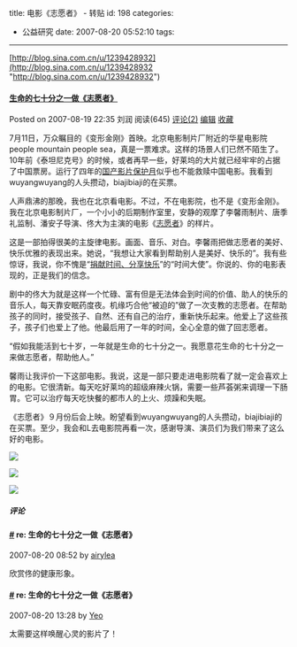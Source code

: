 title: 电影《志愿者》 -  转贴
id: 198
categories:
  - 公益研究
date: 2007-08-20 05:52:10
tags:
---

<div id="msgcns!9697D6160EFEBC17!1199" class="bvMsg">

[http://blog.sina.com.cn/u/1239428932](http://blog.sina.com.cn/u/1239428932 "http://blog.sina.com.cn/u/1239428932")

#### [生命的七十分之一做《志愿者》](http://blog.run2me.com/runliu/archive/2007/08/19/27882.aspx)

Posted on 2007-08-19 22:35 刘润 阅读(645) [评论(2)](http://blog.run2me.com/#Post) [编辑](http://blog.run2me.com/runliu/admin/EditPosts.aspx?postid=27882) [收藏](http://blog.run2me.com/runliu/AddToFavorite.aspx?id=27882) <p>7月11日，万众瞩目的《变形金刚》首映。北京电影制片厂附近的华星电影院people mountain people sea，真是一票难求。这样的场景人们已然不陌生了。10年前《泰坦尼克号》的时候，或者再早一些，好莱坞的大片就已经牢牢的占据了中国票房。运行了四年的[国产影片保护月](http://ent.tom.com/2007-08-09/0QU8/23945033.html)似乎也不能救赎中国电影。我看到wuyangwuyang的人头攒动，biajibiaji的在买票。 <p>人声鼎沸的那晚，我也在北京看电影。不过，不在电影院，也不是《变形金刚》。我在北京电影制片厂，一个小小的后期制作室里，安静的观摩了李馨雨制片、唐季礼监制、潘安子导演、佟大为主演的电影《[志愿者](http://blog.sina.com.cn/u/1239428932)》的样片。 <p>这是一部拍得很美的主旋律电影。画面、音乐、对白。李馨雨把做志愿者的美好、快乐优雅的表现出来。她说，“我想让大家看到帮助别人是美好、快乐的”。我有些惊讶，我说，你不愧是“[捐献时间、分享快乐](http://www.donatehour.org/)”的“时间大使”。你说的、你的电影表现的，正是我们的信念。 <p>剧中的佟大为就是这样一个忙碌、富有但是无法体会到时间的价值、助人的快乐的音乐人，每天靠安眠药度夜。机缘巧合他“被迫的”做了一次支教的志愿者。在帮助孩子的同时，接受孩子、自然、还有自己的治疗，重新快乐起来。他爱上了这些孩子，孩子们也爱上了他。他最后用了一年的时间，全心全意的做了回志愿者。 <p>“假如我能活到七十岁，一年就是生命的七十分之一。我愿意花生命的七十分之一来做志愿者，帮助他人。” <p>馨雨让我评价一下这部电影。我说，这是一部只要走进电影院看了就一定会喜欢上的电影。它很清新。每天吃好莱坞的超级麻辣火锅，需要一些芦荟粥来调理一下肠胃。它可以治疗每天吃快餐的都市人的上火、烦躁和失眠。 <p>《志愿者》９月份后会上映。盼望看到wuyangwuyang的人头攒动，biajibiaji的在买票。至少，我会和L去电影院再看一次，感谢导演、演员们为我们带来了这么好的电影。 <p>![](http://blog.run2me.com/images/run2me_com/runliu/11/o_volunteer1.jpg) <p>![](http://blog.run2me.com/images/run2me_com/runliu/11/o_volunteer3.jpg) <p>![](http://blog.run2me.com/images/run2me_com/runliu/11/o_volunteer2.jpg) 

##### 评论

#### [#](http://blog.run2me.com/runliu/archive/2007/08/19/27882.aspx#27902) <a></a>re: 生命的七十分之一做《志愿者》 <a></a>
2007-08-20 08:52 by [airylea](http://www.airylea.net) <p>欣赏佟的健康形象。 

#### [#](http://blog.run2me.com/runliu/archive/2007/08/19/27882.aspx#27906) <a></a>re: 生命的七十分之一做《志愿者》<a></a> <a></a>
2007-08-20 13:28 by [Yeo](http://yooku2100.spaces.live.com) <p>太需要这样唤醒心灵的影片了！
</div>